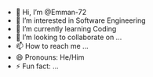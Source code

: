 - 👋 Hi, I’m @Emman-72
- 👀 I’m interested in Software Engineering
- 🌱 I’m currently learning Coding
- 💞️ I’m looking to collaborate on ...
- 📫 How to reach me ...
- 😄 Pronouns: He/Him
- ⚡ Fun fact: ...

<!---
Emman-72/Emman-72 is a ✨ special ✨ repository because its `README.md` (this file) appears on your GitHub profile.
You can click the Preview link to take a look at your changes.
--->
